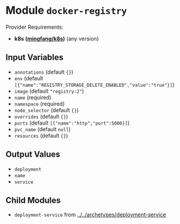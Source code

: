 
# Module `docker-registry`

Provider Requirements:
* **k8s ([mingfang/k8s](https://registry.terraform.io/providers/mingfang/k8s/latest))** (any version)

## Input Variables
* `annotations` (default `{}`)
* `env` (default `[{"name":"REGISTRY_STORAGE_DELETE_ENABLED","value":"true"}]`)
* `image` (default `"registry:2"`)
* `name` (required)
* `namespace` (required)
* `node_selector` (default `{}`)
* `overrides` (default `{}`)
* `ports` (default `[{"name":"http","port":5000}]`)
* `pvc_name` (default `null`)
* `resources` (default `{}`)

## Output Values
* `deployment`
* `name`
* `service`

## Child Modules
* `deployment-service` from [../../archetypes/deployment-service](../../archetypes/deployment-service)

